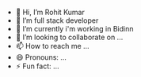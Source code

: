 - 👋 Hi, I’m Rohit Kumar
- 👀 I’m full stack developer
- 🌱 I’m currently i'm working in Bidinn
- 💞️ I’m looking to collaborate on ...
- 📫 How to reach me ...
- 😄 Pronouns: ...
- ⚡ Fun fact: ...

<!---
rohitkushrbj7/rohitkushrbj7 is a ✨ special ✨ repository because its `README.md` (this file) appears on your GitHub profile.
You can click the Preview link to take a look at your changes.
--->

